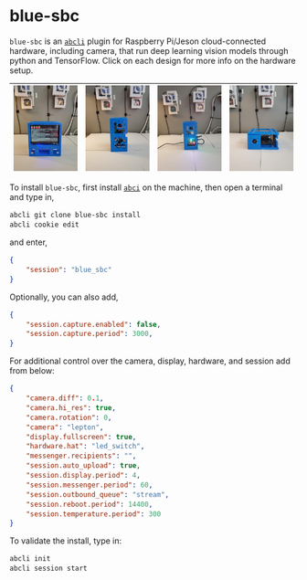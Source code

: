# blue-sbc

`blue-sbc` is an [`abcli`](https://github.com/kamangir/awesome-bash-cli) plugin for Raspberry Pi/Jeson cloud-connected hardware, including camera, that run deep learning vision models through python and TensorFlow. Click on each design for more info on the hardware setup.

| [![image](https://github.com/kamangir/blue-bracket/raw/main/images/blue3-1.jpg)](https://github.com/kamangir/blue-bracket/blob/main/designs/blue3.md) | [![image](https://github.com/kamangir/blue-bracket/raw/main/images/chenar-grove-1.jpg)](https://github.com/kamangir/blue-bracket/blob/main/designs/chenar-grove.md) | [![image](https://github.com/kamangir/blue-bracket/raw/main/images/cube-1.jpg)](https://github.com/kamangir/blue-bracket/blob/main/designs/cube.md) | [![image](https://github.com/kamangir/blue-bracket/raw/main/images/eye_nano-1.jpg)](https://github.com/kamangir/blue-bracket/blob/main/designs/eye_nano.md) | 
|---|---|---|---|

To install `blue-sbc`, first install [`abci`](https://github.com/kamangir/awesome-bash-cli) on the machine, then open a terminal and type in,
```bash
abcli git clone blue-sbc install
abcli cookie edit
```
and enter,
```json
{
    "session": "blue_sbc"
}
```

Optionally, you can also add,
```json
{
    "session.capture.enabled": false,
    "session.capture.period": 3000,
}
```

For additional control over the camera, display, hardware, and session add from below:
```json
{
    "camera.diff": 0.1,
    "camera.hi_res": true,
    "camera.rotation": 0,
    "camera": "lepton",
    "display.fullscreen": true,
    "hardware.hat": "led_switch",
    "messenger.recipients": "",
    "session.auto_upload": true,
    "session.display.period": 4,
    "session.messenger.period": 60,
    "session.outbound_queue": "stream",
    "session.reboot.period": 14400,
    "session.temperature.period": 300
}
```

To validate the install, type in:
```bash
abcli init
abcli session start
```